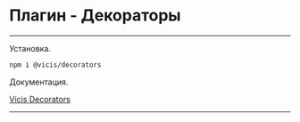 # Плагин - Декораторы

---

Установка.

```bash
npm i @vicis/decorators
```

Документация.

[Vicis Decorators](https://github.com/vicisjs/vicis-decorators/blob/master/README.md)

---
